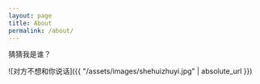 ```yaml
---
layout: page
title: About
permalink: /about/
---
```


猜猜我是谁？

![对方不想和你说话]({{ "/assets/images/shehuizhuyi.jpg" | absolute_url }})



